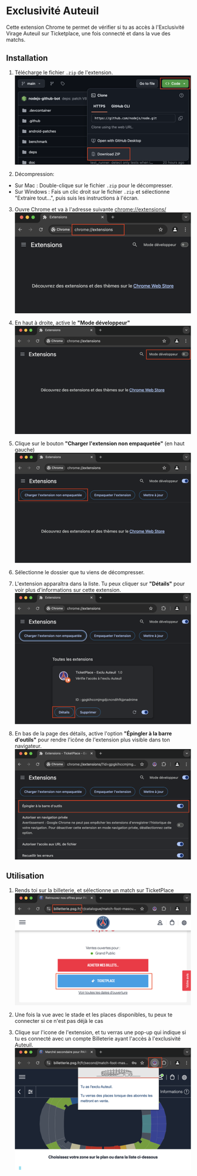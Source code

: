 # Exclusivité Auteuil

Cette extension Chrome te permet de vérifier si tu as accès à l'Exclusivité Virage Auteuil sur Ticketplace, une fois connecté et dans la vue des matchs.

## Installation

1. Télécharge le fichier `.zip` de l'extension.
   ![Alt text](tutoriel/step-0.png?raw=true "Title")

2. Décompression:
- Sur Mac : Double-clique sur le fichier `.zip` pour le décompresser.
- Sur Windows : Fais un clic droit sur le fichier `.zip` et sélectionne "Extraire tout...", puis suis les instructions à l'écran.

3. Ouvre Chrome et va à l'adresse suivante [chrome://extensions/](chrome://extensions/)
   ![Alt text](tutoriel/step-1.png?raw=true "Title")

4. En haut à droite, active le **"Mode développeur"**
   ![Alt text](tutoriel/step-2.png?raw=true "Title")

5. Clique sur le bouton **"Charger l'extension non empaquetée"** (en haut gauche)
   ![Alt text](tutoriel/step-3.png?raw=true "Title")

6. Sélectionne le dossier que tu viens de décompresser.
7. L'extension apparaîtra dans la liste. Tu peux cliquer sur **"Détails"** pour voir plus d'informations sur cette extension.
   ![Alt text](tutoriel/step-4.png?raw=true "Title")

8. En bas de la page des détails, active l'option **"Épingler à la barre d'outils"** pour rendre l'icône de l'extension plus visible dans ton navigateur.
   ![Alt text](tutoriel/step-5.png?raw=true "Title")

## Utilisation

1. Rends toi sur la billeterie, et sélectionne un match sur TicketPlace
   ![Alt text](tutoriel/step-6.png?raw=true "Title")

2. Une fois la vue avec le stade et les places disponibles, tu peux te connecter si ce n'est pas déjà le cas
3. Clique sur l'icone de l'extension, et tu verras une pop-up qui indique si tu es connecté avec un compte Billeterie ayant l'accès à l'exclusivité Auteuil.
   ![Alt text](tutoriel/step-7.png?raw=true "Title")